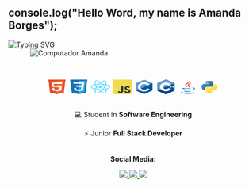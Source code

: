 ## console.log("Hello Word, my name is Amanda Borges");

[![Typing SVG](https://readme-typing-svg.herokuapp.com/?color=d56e91&size=24&center=true&vCenter=true&width=1000&lines=Amanda+de+Cassia+Borges;Engenheira+de+Software+)](https://git.io/typing-svg)
<img src="https://user-images.githubusercontent.com/67706498/229945130-01f091bb-b014-40d1-a802-b1b1e52ed8fb.png" min-width="450px" max-width="4500px" width="460px" align="right" alt="Computador Amanda"/>



</br></br>
  <div>
  
  <div align="center">
    <img align="center" alt="Amanda-Html" height="30" width="40" src="https://raw.githubusercontent.com/devicons/devicon/master/icons/html5/html5-original.svg">
    <img align="center" alt="Amanda-Css" height="30" width="40"  src="https://raw.githubusercontent.com/devicons/devicon/master/icons/css3/css3-original.svg">
    <img align="center" alt="Amanda-React" height="30" width="40" src="https://raw.githubusercontent.com/devicons/devicon/master/icons/react/react-original.svg">
    <img align="center" alt="Amanda-JavaScript" height="30" width="40"  src="https://raw.githubusercontent.com/devicons/devicon/master/icons/javascript/javascript-original.svg">
    <img align="center" alt="Amanda-C" height="30" width="40"  src="https://raw.githubusercontent.com/devicons/devicon/master/icons/c/c-original.svg">
    <img align="center" alt="Amanda-C++" height="30" width="40"  src="https://raw.githubusercontent.com/devicons/devicon/master/icons/cplusplus/cplusplus-original.svg">
    <img align="center" alt="Amanda-Java" height="30" width="40"  src="https://raw.githubusercontent.com/devicons/devicon/master/icons/java/java-original.svg">
    <img align="center" alt="Amanda-Python" height="30" width="40"  src="https://raw.githubusercontent.com/devicons/devicon/master/icons/python/python-original.svg">
  </div>
  
  <br> 
  
  <div align="center" >
    <p>💻 Student in <strong> Software Engineering </strong> </p>
    <p>⚡ Junior <strong> Full Stack Developer </strong></p>
  </div>
  
   ##
   
  <p align="center"><strong> Social Media: </strong></p>

    
  <div align="center" > 
  <a href="https://www.instagram.com/amandadecassiaborges/" alt="INSTAGRAM">
  <img src="https://img.shields.io/badge/-Instagram-%23E4405F?style=for-the-badge&logo=Instagram&logoColor=ffffff&link=https://www.instagram.com/amandadecassiaborges"/>
  </a>
  
  
  <a href="mailto:amandaborgeses@gmail.com" alt="EMAIL"> 
  <img src="https://img.shields.io/badge/-Gmail-%23333?style=for-the-badge&logo=gmail&logoColor=white"/>
  </a>
    
  <a href="https://www.linkedin.com/in/amandadecassiaborges" alt="LINKEDIN">
  <img src="https://img.shields.io/badge/-Linkedin-%230077B5?style=for-the-badge&logo=Linkedin&logoColor=ffffff&link=https://www.linkedin.com/in/amandadecassiaborges"/>
  </a>
 
  </div>
 </div>
  

